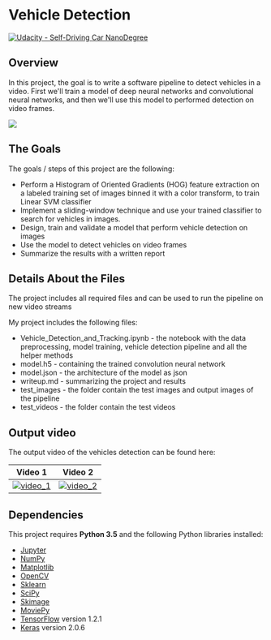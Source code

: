 # Vehicle Detection
[![Udacity - Self-Driving Car NanoDegree](https://s3.amazonaws.com/udacity-sdc/github/shield-carnd.svg)](http://www.udacity.com/drive)

Overview
---
In this project, the goal is to write a software pipeline to detect vehicles in a video. First we'll train a model of deep neural networks and convolutional neural networks, and then we'll use this model to performed detection on video frames.

![]( https://github.com/shmulik-willinger/vehicle_detection/blob/master/readme_img/pipeline_output.png?raw=true)

The Goals
---
The goals / steps of this project are the following:

* Perform a Histogram of Oriented Gradients (HOG) feature extraction on a labeled training set of images binned it with a color transform, to train Linear SVM classifier
* Implement a sliding-window technique and use your trained classifier to search for vehicles in images.
* Design, train and validate a model that perform vehicle detection on images
* Use the model to detect vehicles on video frames
* Summarize the results with a written report

## Details About the Files

The project includes all required files and can be used to run the pipeline on new video streams

My project includes the following files:
* Vehicle_Detection_and_Tracking.ipynb - the notebook with the data preprocessing, model training, vehicle detection pipeline and all the helper methods
* model.h5 - containing the trained convolution neural network
* model.json - the architecture of the model as json
* writeup.md - summarizing the project and results
* test_images - the folder contain the test images and output images of the pipeline
* test_videos - the folder contain the test videos


## Output video

The output video of the vehicles detection can be found here:

Video 1  |  Video 2
:-------------------------:|:-------------------------:
[![video_1](https://github.com/shmulik-willinger/vehicle_detection/blob/master/readme_img/video_output_sample.gif)](http://www.youtube.com/watch?v=fIvBNRCIY4U)  |  [![video_2](https://github.com/shmulik-willinger/vehicle_detection/blob/master/readme_img/video_output_sample.gif)](http://www.youtube.com/watch?v=A1280XlpITA)


## Dependencies
This project requires **Python 3.5** and the following Python libraries installed:

- [Jupyter](http://jupyter.org/)
- [NumPy](http://www.numpy.org/)
- [Matplotlib](https://matplotlib.org/)
- [OpenCV](https://pypi.python.org/pypi/opencv-python#)
- [Sklearn](scikit-learn.org/)
- [SciPy](https://www.scipy.org/)
- [Skimage](http://scikit-image.org/)
- [MoviePy](http://zulko.github.io/moviepy/)
- [TensorFlow](http://tensorflow.org) version 1.2.1
- [Keras](https://keras.io/) version 2.0.6
